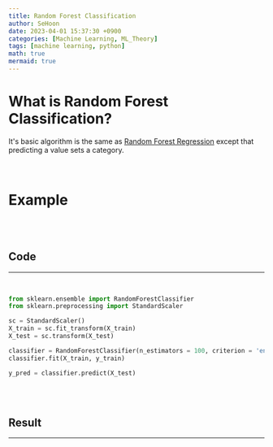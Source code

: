 ```yaml
---
title: Random Forest Classification
author: SeHoon
date: 2023-04-01 15:37:30 +0900
categories: [Machine Learning, ML_Theory]
tags: [machine learning, python]
math: true
mermaid: true
---
```


# What is Random Forest Classification?

It's basic algorithm is the same as [Random Forest Regression](https://csh970605.github.io/posts/Random_Forest_Regression/) except that predicting a value sets a category.<br><br><br>

# Example
<br><br>
## Code
---
<br>

```py
from sklearn.ensemble import RandomForestClassifier
from sklearn.preprocessing import StandardScaler

sc = StandardScaler()
X_train = sc.fit_transform(X_train)
X_test = sc.transform(X_test)

classifier = RandomForestClassifier(n_estimators = 100, criterion = 'entropy', random_state = 0)
classifier.fit(X_train, y_train)

y_pred = classifier.predict(X_test)
```

<br><br>

## Result
---
<br>

<center>
<img src="">
</center>
